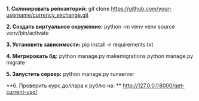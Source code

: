**1. Склонировать репозиторий:**
     git clone https://github.com/your-username/currency_exchange.git

**2. Создать виртуальное окружение:**
    python -m venv venv
    source venv/bin/activate

**3. Установить зависимости:**
    pip install -r requirements.txt

**4. Мигрировать бд:**
    python manage.py makemigrations
    python manage.py migrate

**5. Запустить сервер:**
    python manage.py runserver

**6. Проверить курс доллара к рублю на: **
    http://127.0.0.1:8000/get-current-usd/
